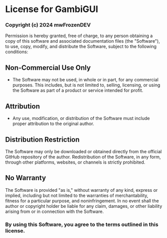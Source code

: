 # License for GambiGUI

### Copyright (c) 2024 mwFrozenDEV

Permission is hereby granted, free of charge, to any person obtaining a copy of this software and associated documentation files (the "Software"), to use, copy, modify, and distribute the Software, subject to the following conditions:

## Non-Commercial Use Only
- The Software may not be used, in whole or in part, for any commercial purposes. This includes, but is not limited to, selling, licensing, or using the Software as part of a product or service intended for profit.

## Attribution
- Any use, modification, or distribution of the Software must include proper attribution to the original author.

## Distribution Restriction
The Software may only be downloaded or obtained directly from the official GitHub repository of the author. Redistribution of the Software, in any form, through other platforms, websites, or channels is strictly prohibited.

## No Warranty
The Software is provided "as is," without warranty of any kind, express or implied, including but not limited to the warranties of merchantability, fitness for a particular purpose, and noninfringement. In no event shall the author or copyright holder be liable for any claim, damages, or other liability arising from or in connection with the Software.

### By using this Software, you agree to the terms outlined in this license.
